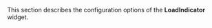 
<!--shortDescription-->
This section describes the configuration options of the **LoadIndicator** widget.
<!--/shortDescription-->

<!--fullDescription-->

<!--/fullDescription-->